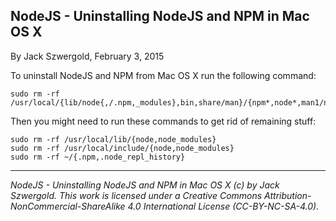 ## NodeJS - Uninstalling NodeJS and NPM in Mac OS X

By Jack Szwergold, February 3, 2015

To uninstall NodeJS and NPM from Mac OS X run the following command:

    sudo rm -rf /usr/local/{lib/node{,/.npm,_modules},bin,share/man}/{npm*,node*,man1/node*}

Then you might need to run these commands to get rid of remaining stuff:

    sudo rm -rf /usr/local/lib/{node,node_modules}
    sudo rm -rf /usr/local/include/{node,node_modules}
    sudo rm -rf ~/{.npm,.node_repl_history}

***

*NodeJS - Uninstalling NodeJS and NPM in Mac OS X (c) by Jack Szwergold. This work is licensed under a Creative Commons Attribution-NonCommercial-ShareAlike 4.0 International License (CC-BY-NC-SA-4.0).*
